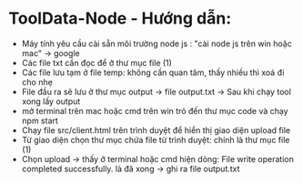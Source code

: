 # ToolData-Node - Hướng dẫn:
- Máy tính yêu cầu cài sẵn môi trường node js : "cài node js trên win hoặc mac" -> google
- Các file txt cần đọc để ở thư mục file (1)
- Các file lưu tạm ở file temp: không cần quan tâm, thấy nhiều thì xoá đi cho nhẹ
- File đầu ra sẽ lưu ở thư mục output -> file output.txt -> Sau khi chạy tool xong lấy output
- mở terminal trên mac hoặc cmd trên win trỏ đến thư mục code và chạy npm start
- Chạy file src/client.html trên trình duyệt để hiển thị giao diện upload file
- Từ giao diện chọn thư mục chứa file từ trình duyệt: chính là thư mục file (1)
- Chọn upload -> thấy ở terminal hoặc cmd hiện dòng: File write operation completed successfully. là đã xong -> ghi ra file output.txt
